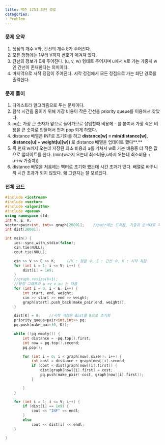 ```yaml
---
title: 백준 1753 최단 경로
categories:
- Problem
---
```

### 문제 요약

1. 정점의 개수 V와, 간선의 개수 E가 주어진다.
2. 모든 정점에는 1부터 V까지 번호가 매겨져 있다.
3. 간선의 정보가 E개 주어진다. (u, v, w) 형태로 주어지며 u에서 v로 가는 가중치 w인 간선이 존재한다는 의미이다.
4. 마지막으로 시작 정점이 주어진다. 시작 정점에서 모든 정점으로 가는 최단 경로를 출력한다.

### 문제 풀이

1. 다익스트라 알고리즘으로 푸는 문제이다.
2. 탐색 시간을 줄이기 위해 가장 비용이 작은 간선을 priority queue를 이용해서 찾았다.
3. pq는 가장 큰 숫자가 앞으로 들어가므로 삽입할때 비용에 - 를 붙여서 가장 작은 비용을 큰 숫자로 만들어서 먼저 pop 되게 하였다.
4. distance 배열은 INF로 초기화를 하고 **distance[w] = min(distance[w], distance[u] + weight[u][w])** 로 distance 배열을 업데이트 했다**.** 
5. 즉 현재 w까지 오는데 저장된 최소 비용과 u를 거쳐서 w로 가는 비용중 더 작은 값으로 업데이트를 한다. (min(w까지 오는데 최소비용,u까지 오는데 최소비용 + u→w 가중치))
6. distance 배열을 처음에는 벡터로 초기화 했는데 시간 초과가 떴다. 배열로 바꾸니까 시간 초과가 되지 않았다. 왜 그런지는 잘 모르겠다.

### 전체 코드

```cpp
#include <iostream>
#include <vector>
#include <algorithm>
#include <queue>
using namespace std;
int V, E, K;
vector<pair<int, int>> graph[20001];	//pair에는 도착점, 가중치 순서대로 저장.
int dist[20001];

int main() {
	ios::sync_with_stdio(false);
	cin.tie(NULL);
	cout.tie(NULL);

	cin >> V >> E >> K;		//V : 정점 수, E : 간선 수, K : 시작 지점
	for (int i = 1; i <= V; i++) {
		dist[i] = 1e9;
	}
	//graph.resize(V+1);
	//방향 그래프라 u->v v->u 는 다름
	for (int i = 0; i < E; i++) {
		int start, end, weight;
		cin >> start >> end >> weight;
		graph[start].push_back(make_pair(end, weight));
	}

	dist[K] = 0;	//시작 지점은 dist를 0으로 초기화
	priority_queue<pair<int,int>> pq;
	pq.push(make_pair(0, K));

	while (!pq.empty()) {
		int distance = -pq.top().first;
		int now = pq.top().second;
		pq.pop();

		for (int i = 0; i < graph[now].size(); i++) {
			int cost = distance + graph[now][i].second;
			if (cost < dist[graph[now][i].first]) {
				dist[graph[now][i].first] = cost;
				pq.push(make_pair(-cost, graph[now][i].first));
			}

		}
	}

	for (int i = 1; i <= V; i++) {
		if (dist[i] == 1e9) {
			cout << "INF" << endl;
		}
		else
			cout << dist[i] << endl;
	}

}
```